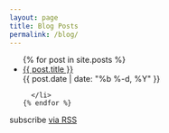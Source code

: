 ```yaml
---
layout: page
title: Blog Posts
permalink: /blog/
---
```


<div class="blog">

  <ul class="post-list">
    {% for post in site.posts %}
      <li>
        <div class="post-link"><a href="{{ post.url | prepend: site.baseurl }}">{{ post.title }}</a></div>
        <div class="post-meta">{{ post.date | date: "%b %-d, %Y" }}</div>

      </li>
    {% endfor %}
  </ul>

  <p class="rss-subscribe">subscribe <a href="{{ "/feed.xml" | prepend: site.baseurl }}">via RSS</a></p>

</div>
